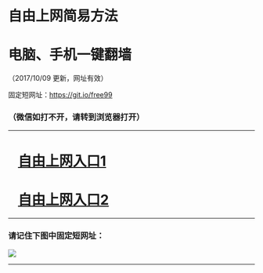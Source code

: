 ﻿# 自由上网简易方法

# 电脑、手机一键翻墙

（2017/10/09 更新，网址有效）

固定短网址：https://git.io/free99

### （微信如打不开，请转到浏览器打开）


***





# &nbsp;&nbsp; <a href="http://ft110666660.fwq-tz-1001.info/fwqtz01.html?t=100900115140 " target="_blank">自由上网入口1</a>
# &nbsp;&nbsp; <a href="http://ft177618945.fwq-tz-1002.info/fwqtz02.html?t=100900113254 " target="_blank">自由上网入口2</a>
***

### 请记住下图中固定短网址：

<img src="https://s3-us-west-2.amazonaws.com/fwq-1001/yjfq-20170905okok.png" /> 


***


